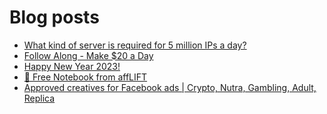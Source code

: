 # Blog posts
<!-- BLOG-POST-LIST:START -->
- [What kind of server is required for 5 million IPs a day?](https://afflift.com/f/threads/what-kind-of-server-is-required-for-5-million-ips-a-day.10157/)
- [Follow Along - Make $20 a Day](https://afflift.com/f/threads/follow-along-make-20-a-day.10149/)
- [Happy New Year 2023!](https://afflift.com/f/threads/happy-new-year-2023.10155/)
- [📝 Free Notebook from affLIFT](https://afflift.com/f/threads/%F0%9F%93%9D-free-notebook-from-afflift.10054/)
- [Approved creatives for Facebook ads | Crypto, Nutra, Gambling, Adult, Replica](https://afflift.com/f/threads/approved-creatives-for-facebook-ads-crypto-nutra-gambling-adult-replica.10156/)
<!-- BLOG-POST-LIST:END -->
